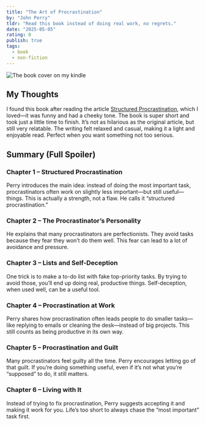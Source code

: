 ```yaml
---
title: "The Art of Procrastination"
by: "John Perry"
tldr: "Read this book instead of doing real work, no regrets."
date: "2025-05-05"
rating: 0
publish: true
tags:
  - book
  - non-fiction
---
```


![The book cover on my kindle](/posts/2025-0505-the-art-of-procrastination.webp)

## My Thoughts
I found this book after reading the article [Structured Procrastination](https://www.structuredprocrastination.com/index.php), which I loved—it was funny and had a cheeky tone. The book is super short and took just a little time to finish. It’s not as hilarious as the original article, but still very relatable. The writing felt relaxed and casual, making it a light and enjoyable read. Perfect when you want something not too serious.

## Summary (Full Spoiler)
### Chapter 1 – Structured Procrastination
Perry introduces the main idea: instead of doing the most important task, procrastinators often work on slightly less important—but still useful—things. This is actually a strength, not a flaw. He calls it “structured procrastination.”

### Chapter 2 – The Procrastinator’s Personality
He explains that many procrastinators are perfectionists. They avoid tasks because they fear they won’t do them well. This fear can lead to a lot of avoidance and pressure.

### Chapter 3 – Lists and Self-Deception
One trick is to make a to-do list with fake top-priority tasks. By trying to avoid those, you’ll end up doing real, productive things. Self-deception, when used well, can be a useful tool.

### Chapter 4 – Procrastination at Work
Perry shares how procrastination often leads people to do smaller tasks—like replying to emails or cleaning the desk—instead of big projects. This still counts as being productive in its own way.

### Chapter 5 – Procrastination and Guilt
Many procrastinators feel guilty all the time. Perry encourages letting go of that guilt. If you’re doing something useful, even if it’s not what you’re “supposed” to do, it still matters.

### Chapter 6 – Living with It
Instead of trying to fix procrastination, Perry suggests accepting it and making it work for you. Life’s too short to always chase the “most important” task first.
